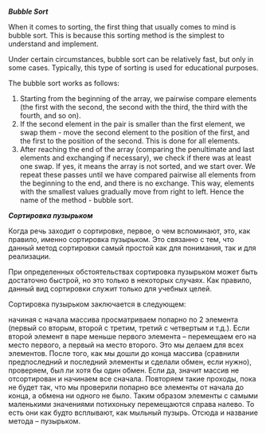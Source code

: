 ***Bubble Sort***

When it comes to sorting, the first thing that usually comes to mind is bubble sort. This is because this sorting method is the simplest to understand and implement.

Under certain circumstances, bubble sort can be relatively fast, but only in some cases. Typically, this type of sorting is used for educational purposes.

The bubble sort works as follows:

1. Starting from the beginning of the array, we pairwise compare elements (the first with the second, the second with the third, the third with the fourth, and so on).
2. If the second element in the pair is smaller than the first element, we swap them - move the second element to the position of the first, and the first to the position of the second. This is done for all elements.
3. After reaching the end of the array (comparing the penultimate and last elements and exchanging if necessary), we check if there was at least one swap. If yes, it means the array is not sorted, and we start over. We repeat these passes until we have compared pairwise all elements from the beginning to the end, and there is no exchange. This way, elements with the smallest values gradually move from right to left. Hence the name of the method - bubble sort.


***Сортировка пузырьком***  

Когда речь заходит о сортировке, первое, о чем вспоминают, это, как правило, именно сортировка пузырьком. Это связанно с тем, что данный метод сортировки самый простой как для понимания, так и для реализации.

При определенных обстоятельствах сортировка пузырьком может быть достаточно быстрой, но это только в некоторых случаях. Как правило, данный вид сортировки служит только для учебных целей.

Сортировка пузырьком заключается в следующем:

начиная с начала массива просматриваем попарно по 2 элемента (первый со вторым, второй с третим, третий с четвертым и т.д.).
Если второй элемент в паре меньше первого элемента – перемещаем его на место первого, а первый на место второго. Это мы делаем для всех элементов.
После того, как мы дошли до конца массива (сравнили предпоследний и последний элементы и сделали обмен, если нужно), проверяем, был ли хотя бы один обмен. Если да, значит массив не отсортирован и начинаем все сначала. Повторяем такие проходы, пока не будет так, что мы проверили попарно все элементы от начала до конца, а обмена ни одного не было. Таким образом элементы с самыми маленькими значениями потихоньку перемещаются справа налево. То есть они как будто всплывают, как мыльный пузырь. Отсюда и название метода – пузырьком.